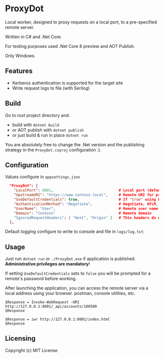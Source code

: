﻿# ProxyDot

Local worker, designed to proxy requests on a local port, to a pre-specified remote server. 

Written in C# and .Net Core.

For testing purposes used .Net Core 8 preview and AOT Publish.

Only Windows.

## Features
- Kerberos authentication is supported for the target site
- Write request logs to file (with Serilog)

## Build

Go to root project directory and:

- build with `dotnet build`
- or AOT publish with `dotnet publish`
- or just build & run in place `dotnet run`

You are absolutely free to change the .Net version and the publishing strategy in the `ProxyDot.csproj` configuration :).

## Configuration

Values configure in `appsettings.json`

```json
  "ProxyDot": {
    "LocalPort": 8001,                              # Local port (default 8081)
    "UpstreamURI": "https://www.contoso.local",     # Remote URI for proxy
    "UseDefaultCredentials": true,                  # If "true" using DefaultCredentials
    "AuthenticationMethod": "Negotiate",            # Negotiate, NTLM, Basic
    "UserName": "User",                             # Remote user name
    "Domain": "Contoso"                             # Remote domain
    "IgnoredRequestHeaders": [ "Host", "Origin" ]   # This headers do not copy from client to remote
  },
```

Default logging configure to write to console and file in `logs/log.txt`:

## Usage

Just run `dotnet run` or `./ProxyDot.exe` if application is published. **Administrative privileges are mandatory**!

If setting `UseDefaultCredentials` sets to `false` you will be prompted for a remote's password before working.

After launching the application, you can access the remote server via a local address using your browser. postman, console utilities, etc.

``` pwsh
$Response = Invoke-WebRequest -URI http://127.0.0.1:8001/_api/accounts/100500
$Response

$Response = iwr http://127.0.0.1:8001/index.html
$Response
```

## Licensing

Copyright (c) MIT License